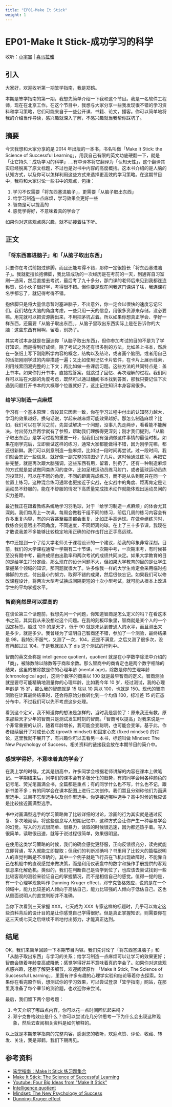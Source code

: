 ```yaml
---
title: "EP01-Make It Stick"
weight: 1
---
```


# EP01-Make It Stick-成功学习的科学

收听：[小宇宙](https://www.xiaoyuzhoufm.com/episodes/61d1bc2eee197a3aac3daba1) | [喜马拉雅](https://www.ximalaya.com/sound/488676346)

## 引入

大家好，欢迎收听第一期笨学指南，我是郑鹤。

本期是笨学指南的第一期，我想先简单介绍一下我和这个节目。我是一名软件工程师，现在在北京工作。在这个节目中，我想与大家分享一些我发现很不错的学习资料和学习策略，它们可能来自于一些公开课、书籍、论文，播客。你可以简单地将我的介绍当作导读，感兴趣就深入了解，不感兴趣就当我帮你踩坑了。

## 摘要

今天我想和大家分享的是 2014 年出版的一本书，书名叫做「Make It Stick: the Science of Successful Learning」，用我自己有限的英文功底硬翻一下，就是「让它持久：成功学习的科学」....有中译本将它翻译为「认知天性」，这个翻译其实已经脱离了原文标题，不过也是对书中内容的高度概括。这本书介绍的是人脑的认知方式，以及你可以怎样利用这些方式来选择更高效的学习策略。在这期节目中，我将和大家讨论一些书中的观点，包括：

1. 学习不仅需要「将东西塞进脑子」，更需要「从脑子取出东西」
2. 给学习制造一点麻烦，学习效果会更好一些
3. 智商是可以提高的
4. 感觉学得好，不意味着真的学会了

如果你对这些观点感兴趣，就不妨接着往下听。

## 正文

### 「将东西塞进脑子」和「从脑子取出东西」

只要你在考试前抱过佛脚，而且还能考得不错，那你一定很擅长「将东西塞进脑子」。我就挺擅长抱佛脚，我比较成功的一次经历是在考前的一天，到通宵自习室刷一通宵，然后直接去考试，最后考了九十多分，那门课的老师后来见到我都连连称赞，说小伙子很好学，考得很不错。但你要是现在问我这门课讲了啥，我连课程名字都忘了，就记得考得不错。

抱佛脚只是将大量信息暂时塞进脑子，不出意外，你一定会以很快的速度忘记它们。我们站在大脑的角度考虑，一些只用一天的信息，用很多资源来存储，没必要嘛。用完就可以把资源腾出来，不用把茅坑占着。所以如果你想真正学会、学好一样东西，还需要「从脑子取出东西」，从脑子里取出东西实际上是在告诉你的大脑：这些东西有用啊，留着，别扔了。

其实考试本身就是在逼迫你「从脑子取出东西」，但你参加考试的目的不是为了学好知识，而是得到好成绩。除了考试之外还有很多别的方法，比如盖上书本，然后在一张纸上写下刚刚所学内容的概念，结构以及结论，或者画个脑图，或者用自己的话把刚刚学过的内容描述一遍；又比如使用记忆卡片软件，在卡片上展示线索，利用线索回溯完整的上下文；再比如做一些课后习题。这些方法的共同特点是：盖上书本。如果你打开书本，直接找答案，就跳过了回忆、再次理解的过程。我们同样可以站在大脑的角度考虑，既然可以通过翻阅书本找到答案，那我只要记住下次遇到问题打开书本的大概哪个位置就好了，这比记住知识本身容易很多。

### 给学习制造一点麻烦

学习有一个基本原理：假设其它因素一致，你在学习过程中付出的认知努力越大，学习的效果越好。换句话说，学起来越麻烦可能效果越好。那怎么制造麻烦？比如，我们可以在学习之前，先尝试解决一个问题，没事儿先走两步，看看能不能解决。付出努力后再学就有了参照，帮助我们理解得更深刻；刚才我们提到，「从脑子取出东西」是学习过程的重要一环，但我们没有强调做这件事情的最佳时机。如果在刚学完后，立即尝试这样的练习，通常大家都能做得不错，因为刚学完嘛，都还很新鲜。我们可以刻意制造一些麻烦，比如过一段时间再尝试。过一段时间，我们就会忘记一些信息，就好像一副完整的拼图少了几片。这时候通过练习，再把它拼完整，就是再次跟大脑强调，这些东西有用，留着，别扔了。还有一种制造麻烦的方式就是尝试做同类练习的变体，比如足球运动员练习射门，或者篮球运动员练习投篮时，可以在不同的角度，不同的距离完成练习，而不是从头到尾只在同一个位置上练习。这种混合练习通常也更接近于实战，在实战中的角度、距离肯定是让运动员不舒服的，能在不舒服的情况下高质量完成技术动作就能体现出运动员间的实力差距。

最近我正在跟着教练系统地学习羽毛球，对于「给学习制造一点麻烦」的体会尤其深刻。我们每周上一次课，每周会做若干组不同的练习，前后几周的练习内容会有许多重复内容，有的内容甚至每周都会重复，比如正手高远球。在做单组练习时，教练会刻意喂出不同角度，不同速度，不同距离的球。在上了三十多节课，我现在才敢说我差不多能够比较稳定地用正确的动作击打出正手高远球。

书中还提到一个了给大学老师关于课程设计的一个建议，给我的印象非常深刻。目前，我们的大学课程通常一学期有二十节课，一次期中考，一次期末考，有时候甚至没有期中考，最终成绩由出勤率和两次考试的成绩共同决定。如果大学教育的目的是给学生打分定级，那么现在的设计问题不大，但如果大学教育的目的是让学生掌握某个领域的知识，那问题就很大了。许多像我一样的大学生肯定会采用临时抱佛脚的方式，付出最小的努力，取得不错的成果，然后很快忘记。如果我们可以修改课程设计，将两次大型考试换成间隔更短的十次小型考试，就可能从根本上改进学生的平均掌握水平。

### 智商竟然是可以提高的

在谈论第三个话题前，我想先问一个问题，你知道智商是怎么定义的吗？在看这本书之前，其实我从来没想过这个问题。在我的刻板印象里，智商就是某个人的一个固定标签。超过 120 的是天才，低于 90 就是未达到普通人的水平，而且测出来是多少，就是多少。我曾经为了证明自己智商还不错，参加了一个测验，最终结果是 98，我特别不服气，又测了一次，104，还是不满意，之后又测了很多次，没有再超过过 104。于是我就加入了 dis 这个测试的行列中。

智商的英文全称是 intelligence quotient，quotient 就是在小学数学除法中介绍的「商」，被除数除以除数等于商和余数。那么智商中的商肯定也是两个数字相除的结果，这里的被除数是你的心理年龄 (mental age)，除数是你的生理年龄 (chronological age)，这两个数字的商乘以 100 就是最早智商的定义。智商测验就是要尽可能精确地测量你的心理年龄，比如我今年 10 岁，经过测试，我的心理年龄是 15 岁，那么我的智商就是 15 除以 10 乘以 100，也就是 150。现代的智商测验在计算最终结果时，还会将原始分数转化到一个均值 100，标准差 15 的正态分布中，不过我们可以先不考虑这步处理。

看到这个定义，我不知道你的想法是怎样的，当时我是震惊了：原来我还有救，原来那些天才少年的智商只是测试发生时刻的智商。「智商可以提高」对我来说是一个非常重要的认识，随着年龄增长，我可能会变聪明，也可能会变笨。基于此，作者继续展开了对成长心态 (growth mindset) 和固定心态 (fixed mindset) 的讨论，这里我就不展开了，有兴趣你可以去看另一本书，标题叫做 Mindset: The New Psychology of Success，相关资料的链接我会放在本期节目的简介中。

### 感觉学得好，不意味着真的学会了

在我上学的时候，尤其是初高中，许多同学会根据老师讲解的内容在课本上做笔记。一学期结束后，同学们的课本会有多极分化的趋势，有的同学会用各种颜色的记号笔、荧光笔画满全书，全篇都是重点；有的同学什么也不写，什么也不记，跟新书差不多；有的同学会在课本配图上进行二次创作。我们暂且分别称他们为画满型选手、过目不忘型选手以及创作型选手。你更接近哪种选手？高中时候的我应该是比较接近画满型选手。

书中对画满型选手的学习策略做了比较详细的讨论，涂画的行为其实就是通过反复、多次地阅读，将这些信息写入短期记忆中，这种方式会让你产生一种容易学会的幻觉。写入的方式很简单、很暴力，读取的时候很迅速，因为都还热乎着。写入很简单，读取很迅速，就等于说过程很简单，效果很明显。

在使用这类学习策略的时候，我们的确会感觉更舒服，正向反馈很充分，读完就能立即背诵，写入就能立即提取；但我们的判断准确吗？书里用了比较大的篇幅说明人的直觉判断是不准确的，其中一个例子就是飞行员在飞机出现故障时，不能靠自己在机舱中的直观感觉来做决策，而是利用仪表盘中的数字和操作手册提供的客观信息来化解危机。类似的，我们在判断自己是否学到位了，也应该去尝试找到一些比较客观的测验来验证自己的掌握情况，而不是相信自己的感觉。值得一提的是，有一个心理学现象叫作 Dunning-Kruger effect，邓宁克鲁格效应，说的是在一个领域中，能力比较差的人倾向于高估自己，能力比较强的人倾向于低估自己。这也从侧面说明人的直觉判断并不准确。

当你下次看到三天掌握 XXX，七天成为 XXX 专家这样的标题时，几乎可以肯定这些资料背后的设计目的是让你感觉自己学得很好。但是真正掌握知识，则需要你在这三天或七天之后继续不断地付出努力，才能真正达到。

## 结尾

OK，我们来简单回顾一下本期节目内容。我们先讨论了「将东西塞进脑子」和「从脑子取出东西」与学习的关系；给学习制造一点麻烦可以让学习的效果更好；智商会随着年龄变高或降低；感觉学得好并不意味着真的学会了。如果你对这些观点感兴趣，还想了解更多细节，欢迎阅读原作 「Make It Stick, The Science of Successful Learning」，里面有许多有趣的心理学实验和结论等着你去探索。如果你在看完原作后，想测试你的学习效果，可以尝试登录「笨学指南」网站，在那里我准备了每个章节的测验题，也欢迎你来尝试。

最后，我们留下两个思考题：

1. 今天介绍了哪四点内容，你可以花一点时间回忆起来吗？
2. 邓宁克鲁格效应是什么？你可以尝试花几分钟思考一下为什么会出现这种现象，然后去查阅相关资料是如何解释的。

以上就是本期笨学指南的完整内容，感谢您的收听，欢迎点赞、评论、收藏、转发、关注，我是郑鹤，我们下期再见。

## 参考资料

* [笨学指南：Make It Stick 练习题集合](https://learn-the-hard-way.cn/collections/make-it-stick)
* [Make It Stick: The Science of Successful Learning](https://g.co/kgs/D4XxLA)
* [Youtube: Four Big Ideas from "Make It Stick"](https://www.youtube.com/watch?v=hcyEdtCiDDY)
* [Intelligence quotient](https://en.wikipedia.org/wiki/Intelligence_quotient)
* [Mindset: The New Psychology of Success](https://g.co/kgs/bCMExh)
* [Dunning-Kruger effect](https://en.wikipedia.org/wiki/Dunning%E2%80%93Kruger_effect)

